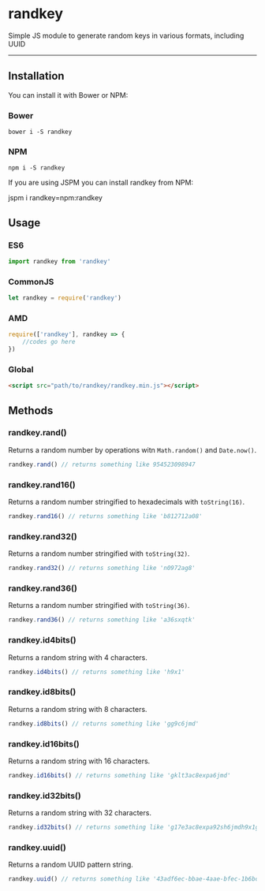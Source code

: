 # randkey

Simple JS module to generate random keys in various formats, including UUID

***

## Installation

You can install it with Bower or NPM:

### Bower

`bower i -S randkey`

### NPM

`npm i -S randkey`

If you are using JSPM you can install randkey from NPM:

jspm i randkey=npm:randkey

## Usage

### ES6

```javascript
import randkey from 'randkey'
```

### CommonJS

```javascript
let randkey = require('randkey')
```

### AMD

```javascript
require(['randkey'], randkey => {
    //codes go here
})
```

### Global

```html
<script src="path/to/randkey/randkey.min.js"></script>
```

## Methods

### randkey.rand()

Returns a random number by operations witn `Math.random()` and `Date.now()`.

```javascript
randkey.rand() // returns something like 954523098947
```

### randkey.rand16()

Returns a random number stringified to hexadecimals with `toString(16)`.

```javascript
randkey.rand16() // returns something like 'b812712a08'
```

### randkey.rand32()

Returns a random number stringified with `toString(32)`.

```javascript
randkey.rand32() // returns something like 'n0972ag8'
```

### randkey.rand36()

Returns a random number stringified with `toString(36)`.

```javascript
randkey.rand36() // returns something like 'a36sxqtk'
```

### randkey.id4bits()

Returns a random string with 4 characters.

```javascript
randkey.id4bits() // returns something like 'h9x1'
```

### randkey.id8bits()

Returns a random string with 8 characters.

```javascript
randkey.id8bits() // returns something like 'gg9c6jmd'
```

### randkey.id16bits()

Returns a random string with 16 characters.

```javascript
randkey.id16bits() // returns something like 'gklt3ac8expa6jmd'
```

### randkey.id32bits()

Returns a random string with 32 characters.

```javascript
randkey.id32bits() // returns something like 'g17e3ac8expa92sh6jmdh9x1gklt2ehz'
```

### randkey.uuid()

Returns a random UUID pattern string.

```javascript
randkey.uuid() // returns something like '43adf6ec-bbae-4aae-bfec-1b6bd0147bb4'
```

